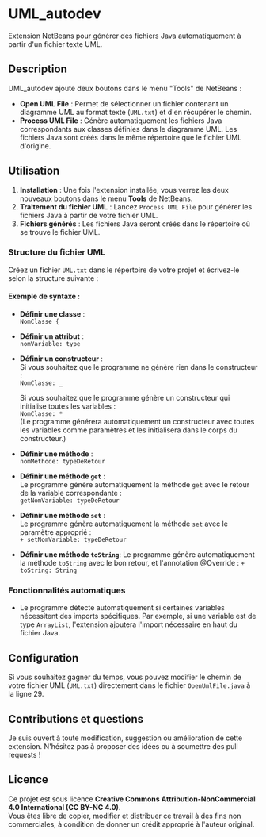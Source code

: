 # UML_autodev

Extension NetBeans pour générer des fichiers Java automatiquement à partir d'un fichier texte UML.

## Description

UML_autodev ajoute deux boutons dans le menu "Tools" de NetBeans :

- **Open UML File** : Permet de sélectionner un fichier contenant un diagramme UML au format texte (`UML.txt`) et d'en récupérer le chemin.
- **Process UML File** : Génère automatiquement les fichiers Java correspondants aux classes définies dans le diagramme UML. Les fichiers Java sont créés dans le même répertoire que le fichier UML d'origine.

## Utilisation

1. **Installation** : Une fois l'extension installée, vous verrez les deux nouveaux boutons dans le menu **Tools** de NetBeans.
2. **Traitement du fichier UML** : Lancez `Process UML File` pour générer les fichiers Java à partir de votre fichier UML.
3. **Fichiers générés** : Les fichiers Java seront créés dans le répertoire où se trouve le fichier UML.

### Structure du fichier UML

Créez un fichier `UML.txt` dans le répertoire de votre projet et écrivez-le selon la structure suivante :

#### Exemple de syntaxe :
- **Définir une classe** :  
  `NomClasse {`

- **Définir un attribut** :  
  `nomVariable: type`

- **Définir un constructeur** :  
  Si vous souhaitez que le programme ne génère rien dans le constructeur :  
  `NomClasse: _`  

  Si vous souhaitez que le programme génère un constructeur qui initialise toutes les variables :  
  `NomClasse: *`  
  (Le programme générera automatiquement un constructeur avec toutes les variables comme paramètres et les initialisera dans le corps du constructeur.)

- **Définir une méthode** :  
  `nomMethode: typeDeRetour`

- **Définir une méthode `get`** :  
  Le programme génère automatiquement la méthode `get` avec le retour de la variable correspondante :  
  `getNomVariable: typeDeRetour`

- **Définir une méthode `set`** :  
  Le programme génère automatiquement la méthode `set` avec le paramètre approprié :  
  `+ setNomVariable: typeDeRetour`

- **Définir une méthode `toString`**:
  Le programme génère automatiquement la méthode `toString` avec le bon retour, et l'annotation @Override :
  `+ toString: String`
### Fonctionnalités automatiques

- Le programme détecte automatiquement si certaines variables nécessitent des imports spécifiques. Par exemple, si une variable est de type `ArrayList`, l'extension ajoutera l'import nécessaire en haut du fichier Java.

## Configuration

Si vous souhaitez gagner du temps, vous pouvez modifier le chemin de votre fichier UML (`UML.txt`) directement dans le fichier `OpenUmlFile.java` à la ligne 29.

## Contributions et questions

Je suis ouvert à toute modification, suggestion ou amélioration de cette extension. N'hésitez pas à proposer des idées ou à soumettre des pull requests !

## Licence

Ce projet est sous licence **Creative Commons Attribution-NonCommercial 4.0 International (CC BY-NC 4.0)**.  
Vous êtes libre de copier, modifier et distribuer ce travail à des fins non commerciales, à condition de donner un crédit approprié à l'auteur original.
